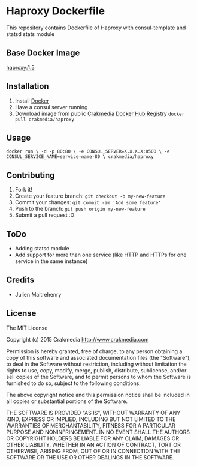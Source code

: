 # Haproxy Dockerfile

This repository contains Dockerfile of Haproxy with consul-template and statsd stats module

## Base Docker Image

[haproxy:1.5](https://registry.hub.docker.com/_/haproxy/)

## Installation

1. Install [Docker](https://www.docker.com/)
2. Have a consul server running
3. Download image from public [Crakmedia Docker Hub Registry](https://registry.hub.docker.com/repos/crakmedia/) 
	`docker pull crakmedia/haproxy`

## Usage

`docker run \
		-d -p 80:80 \
		-e CONSUL_SERVER=X.X.X.X:8500 \
		-e CONSUL_SERVICE_NAME=service-name-80 \
		crakmedia/haproxy`

## Contributing

1. Fork it!
2. Create your feature branch: `git checkout -b my-new-feature`
3. Commit your changes: `git commit -am 'Add some feature'`
4. Push to the branch: `git push origin my-new-feature`
5. Submit a pull request :D

## ToDo

- Adding statsd module
- Add support for more than one service (like HTTP and HTTPs for one service in the same instance)

## Credits

- Julien Maitrehenry

## License

The MIT License

Copyright (c) 2015 Crakmedia http://www.crakmedia.com

Permission is hereby granted, free of charge, to any person obtaining a copy
of this software and associated documentation files (the "Software"), to deal
in the Software without restriction, including without limitation the rights
to use, copy, modify, merge, publish, distribute, sublicense, and/or sell
copies of the Software, and to permit persons to whom the Software is
furnished to do so, subject to the following conditions:

The above copyright notice and this permission notice shall be included in
all copies or substantial portions of the Software.

THE SOFTWARE IS PROVIDED "AS IS", WITHOUT WARRANTY OF ANY KIND, EXPRESS OR
IMPLIED, INCLUDING BUT NOT LIMITED TO THE WARRANTIES OF MERCHANTABILITY,
FITNESS FOR A PARTICULAR PURPOSE AND NONINFRINGEMENT. IN NO EVENT SHALL THE
AUTHORS OR COPYRIGHT HOLDERS BE LIABLE FOR ANY CLAIM, DAMAGES OR OTHER
LIABILITY, WHETHER IN AN ACTION OF CONTRACT, TORT OR OTHERWISE, ARISING FROM,
OUT OF OR IN CONNECTION WITH THE SOFTWARE OR THE USE OR OTHER DEALINGS IN
THE SOFTWARE.
